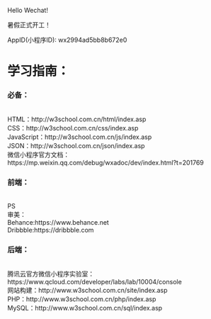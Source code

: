 Hello Wechat!

暑假正式开工！

AppID(小程序ID): wx2994ad5bb8b672e0


<h1>学习指南：</h1>

<h3>必备：</h3></br>
HTML：http://w3school.com.cn/html/index.asp</br>
CSS：http://w3school.com.cn/css/index.asp</br>
JavaScript：http://w3school.com.cn/js/index.asp</br>
JSON：http://w3school.com.cn/json/index.asp</br>
微信小程序官方文档：https://mp.weixin.qq.com/debug/wxadoc/dev/index.html?t=201769</br>

<h3>前端：</h3></br>
PS</br>
审美：</br>
Behance:https://www.behance.net</br>
Dribbble:https://dribbble.com</br>

<h3>后端：</h3></br>
腾讯云官方微信小程序实验室：https://www.qcloud.com/developer/labs/lab/10004/console</br>
网站构建：http://www.w3school.com.cn/site/index.asp</br>
PHP：http://www.w3school.com.cn/php/index.asp</br>
MySQL：http://www.w3school.com.cn/sql/index.asp</br>


